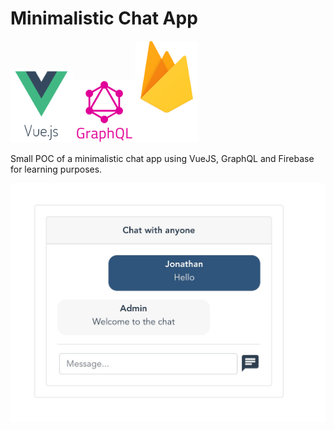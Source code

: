 # Minimalistic Chat App

<img src="./images/vue.png" width="100"><img src="./images/graphql.png" width="100"><img src="./images/firebase.png" width="100">

Small POC of a minimalistic chat app using VueJS, GraphQL and Firebase for learning purposes.

<img src="./images/chat.jpg" width="700">

